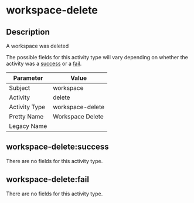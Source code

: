 workspace-delete
================

Description
-----------
A workspace was deleted

The possible fields for this activity type will vary depending on whether the activity was a [success](#workspace-deletesuccess) or a [fail](#workspace-deletefail).

| Parameter     | Value            |
| ------------- | ---------------- |
| Subject       | workspace        |
| Activity      | delete           |
| Activity Type | workspace-delete |
| Pretty Name   | Workspace Delete |
| Legacy Name   |                  |

workspace-delete:success
------------------------

There are no fields for this activity type.


workspace-delete:fail
---------------------

There are no fields for this activity type.
